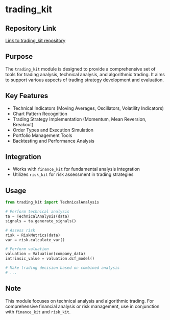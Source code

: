# trading_kit

## Repository Link

[Link to trading_kit repository](http://github.com/mpazaryna/trading_kit)

## Purpose
The `trading_kit` module is designed to provide a comprehensive set of tools for trading analysis, technical analysis, and algorithmic trading. It aims to support various aspects of trading strategy development and evaluation.

## Key Features
- Technical Indicators (Moving Averages, Oscillators, Volatility Indicators)
- Chart Pattern Recognition
- Trading Strategy Implementation (Momentum, Mean Reversion, Breakout)
- Order Types and Execution Simulation
- Portfolio Management Tools
- Backtesting and Performance Analysis

## Integration
- Works with `finance_kit` for fundamental analysis integration
- Utilizes `risk_kit` for risk assessment in trading strategies

## Usage

```python
from trading_kit import TechnicalAnalysis

# Perform technical analysis
ta = TechnicalAnalysis(data)
signals = ta.generate_signals()

# Assess risk
risk = RiskMetrics(data)
var = risk.calculate_var()

# Perform valuation
valuation = Valuation(company_data)
intrinsic_value = valuation.dcf_model()

# Make trading decision based on combined analysis
# ...
```


## Note
This module focuses on technical analysis and algorithmic trading. For comprehensive financial analysis or risk management, use in conjunction with `finance_kit` and `risk_kit`.
